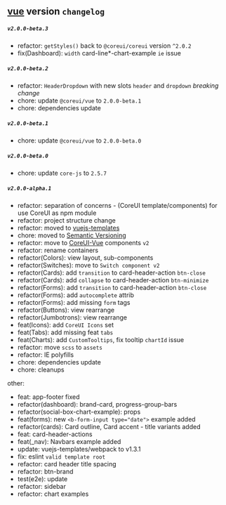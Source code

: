 ## [vue](./README.md) version `changelog`

##### `v2.0.0-beta.3`
- refactor: `getStyles()` back to `@coreui/coreui` version `^2.0.2`
- fix(Dashboard): `width` card-line*-chart-example `ie` issue

##### `v2.0.0-beta.2`
- refactor: `HeaderDropdown` with new slots `header` and `dropdown` *breaking change*
- chore: update `@coreui/vue` to `2.0.0-beta.1`
- chore: dependencies update

##### `v2.0.0-beta.1`
- chore: update `@coreui/vue` to `2.0.0-beta.0`

##### `v2.0.0-beta.0`
- chore: update `core-js` to `2.5.7`

##### `v2.0.0-alpha.1`
- refactor: separation of concerns - (CoreUI template/components) for use CoreUI as npm module
- refactor: project structure change
- refactor: moved to [vuejs-templates](http://vuejs-templates.github.io/webpack/)
- chore: moved to [Semantic Versioning](https://semver.org/)
- refactor: move to [CoreUI-Vue](https://github.com/coreui/coreui-vue) components `v2`
- refactor: rename containers
- refactor(Colors): view layout, sub-components
- refactor(Switches): move to `Switch component v2`
- refactor(Cards): add `transition` to card-header-action `btn-close`
- refactor(Cards): add `collapse` to card-header-action `btn-minimize`
- refactor(Forms): add `transition` to card-header-action `btn-close`
- refactor(Forms): add `autocomplete` attrib
- refactor(Forms): add missing `form` tags
- refactor(Buttons): view rearrange
- refactor(Jumbotrons): view rearrange  
- feat(Icons): add `CoreUI Icons` set
- feat(Tabs): add missing feat `tabs`
- feat(Charts): add `CustomTooltips`, fix tooltip `chartId` issue
- refactor: move `scss` to `assets`
- refactor: IE polyfills
- chore: dependencies update
- chore: cleanups

other:  

- feat: app-footer fixed
- refactor(dashboard): brand-card, progress-group-bars 
- refactor(social-box-chart-example): props
- feat(forms): new `<b-form-input type="date">` example added
- refactor(cards): Card outline, Card accent - title variants added
- feat: card-header-actions
- feat(_nav): Navbars example added
- update: vuejs-templates/webpack to v1.3.1
- fix: eslint `valid template root`
- refactor: card header title spacing
- refactor: btn-brand 
- test(e2e): update
- refactor: sidebar
- refactor: chart examples 
